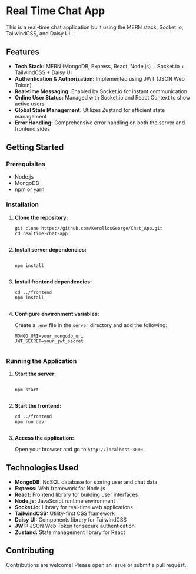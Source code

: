 <h1>Real Time Chat App</h1>
    <p>This is a real-time chat application built using the MERN stack, Socket.io, TailwindCSS, and Daisy UI.</p>

   <h2>Features</h2>
    <ul>
        <li><strong>Tech Stack:</strong> MERN (MongoDB, Express, React, Node.js) + Socket.io + TailwindCSS + Daisy UI</li>
        <li><strong>Authentication & Authorization:</strong> Implemented using JWT (JSON Web Token)</li>
        <li><strong>Real-time Messaging:</strong> Enabled by Socket.io for instant communication</li>
        <li><strong>Online User Status:</strong> Managed with Socket.io and React Context to show active users</li>
        <li><strong>Global State Management:</strong> Utilizes Zustand for efficient state management</li>
        <li><strong>Error Handling:</strong> Comprehensive error handling on both the server and frontend sides</li>
    </ul>

   <h2>Getting Started</h2>

  <h3>Prerequisites</h3>
    <ul>
        <li>Node.js</li>
        <li>MongoDB</li>
        <li>npm or yarn</li>
    </ul>

   <h3>Installation</h3>
    <ol>
        <li><strong>Clone the repository:</strong>
            <pre><code>git clone https://github.com/KerollosGeorge/Chat_App.git
cd realtime-chat-app
            </code></pre>
        </li>
        <li><strong>Install server dependencies:</strong>
            <pre><code>
npm install
            </code></pre>
        </li>
        <li><strong>Install frontend dependencies:</strong>
            <pre><code>cd ../frontend
npm install
            </code></pre>
        </li>
        <li><strong>Configure environment variables:</strong>
            <p>Create a <code>.env</code> file in the <code>server</code> directory and add the following:</p>
            <pre><code>MONGO_URI=your_mongodb_uri
JWT_SECRET=your_jwt_secret
            </code></pre>
        </li>
    </ol>

   <h3>Running the Application</h3>
    <ol>
        <li><strong>Start the server:</strong>
            <pre><code>
npm start
            </code></pre>
        </li>
        <li><strong>Start the frontend:</strong>
            <pre><code>cd ../frontend
npm run dev
            </code></pre>
        </li>
        <li><strong>Access the application:</strong>
            <p>Open your browser and go to <code>http://localhost:3000</code></p>
        </li>
    </ol>

  <h2>Technologies Used</h2>
    <ul>
        <li><strong>MongoDB:</strong> NoSQL database for storing user and chat data</li>
        <li><strong>Express:</strong> Web framework for Node.js</li>
        <li><strong>React:</strong> Frontend library for building user interfaces</li>
        <li><strong>Node.js:</strong> JavaScript runtime environment</li>
        <li><strong>Socket.io:</strong> Library for real-time web applications</li>
        <li><strong>TailwindCSS:</strong> Utility-first CSS framework</li>
        <li><strong>Daisy UI:</strong> Components library for TailwindCSS</li>
        <li><strong>JWT:</strong> JSON Web Token for secure authentication</li>
        <li><strong>Zustand:</strong> State management library for React</li>
    </ul>

  <h2>Contributing</h2>
    <p>Contributions are welcome! Please open an issue or submit a pull request.</p>
 
